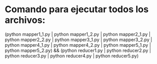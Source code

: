 # Comando para ejecutar todos los archivos:
(python mapper1_1.py | python mapper1_2.py | python mapper2_1.py | python mapper2_2.py | python mapper3_1.py | python mapper3_2.py | python mapper4_1.py | python mapper4_2.py | python mapper5_1.py | python mapper5_2.py) && (python reducer1.py | python reducer2.py | python reducer3.py | python reducer4.py | python reducer5.py)
